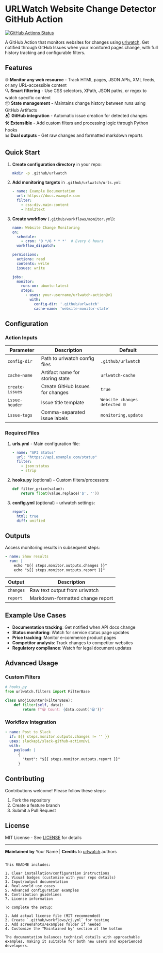 # URLWatch Website Change Detector GitHub Action

[![GitHub Actions Status](https://github.com/<your-username>/<your-repo>/workflows/CI/badge.svg)](https://github.com/<your-username>/<your-repo>/actions)

A GitHub Action that monitors websites for changes using [urlwatch](https://thp.io/2008/urlwatch/). Get notified through GitHub Issues when your monitored pages change, with full history tracking and configurable filters.

## Features

🌐 **Monitor any web resource** - Track HTML pages, JSON APIs, XML feeds, or any URL-accessible content  
🔍 **Smart filtering** - Use CSS selectors, XPath, JSON paths, or regex to watch specific content  
📦 **State management** - Maintains change history between runs using GitHub Artifacts  
📬 **GitHub integration** - Automatic issue creation for detected changes  
🛠 **Extensible** - Add custom filters and processing logic through Python hooks  
📊 **Dual outputs** - Get raw changes and formatted markdown reports  

## Quick Start

1. **Create configuration directory** in your repo:
   ```bash
   mkdir -p .github/urlwatch
   ```

2. **Add monitoring targets** in `.github/urlwatch/urls.yml`:
   ```yaml
   - name: Example Documentation
     url: https://docs.example.com
     filter:
       - css:div.main-content
       - html2text
   ```

3. **Create workflow** (`.github/workflows/monitor.yml`):
   ```yaml
   name: Website Change Monitoring
   on:
     schedule:
       - cron: '0 */6 * * *'  # Every 6 hours
     workflow_dispatch:
   
   permissions:
     actions: read
     contents: write
     issues: write
   
   jobs:
     monitor:
       runs-on: ubuntu-latest
       steps:
         - uses: your-username/urlwatch-action@v1
           with:
             config-dir: '.github/urlwatch'
             cache-name: 'website-monitor-state'
   ```

## Configuration

### Action Inputs

| Parameter | Description | Default |
|-----------|-------------|---------|
| `config-dir` | Path to urlwatch config files | `.github/urlwatch` |
| `cache-name` | Artifact name for storing state | `urlwatch-cache` |
| `create-issues` | Create GitHub Issues for changes | `true` |
| `issue-header` | Issue title template | `Website changes detected 🌐` |
| `issue-tags` | Comma-separated issue labels | `monitoring,update` |

### Required Files

1. **urls.yml** - Main configuration file:
   ```yaml
   - name: "API Status"
     url: "https://api.example.com/status"
     filter:
       - json:status
       - strip
   ```

2. **hooks.py** (optional) - Custom filters/processors:
   ```python
   def filter_price(value):
       return float(value.replace('$', ''))
   ```

3. **config.yml** (optional) - urlwatch settings:
   ```yaml
   report:
     html: true
     diff: unified
   ```

## Outputs

Access monitoring results in subsequent steps:
```yaml
- name: Show results
  run: |
    echo "${{ steps.monitor.outputs.changes }}"
    echo "${{ steps.monitor.outputs.report }}"
```

| Output | Description |
|--------|-------------|
| `changes` | Raw text output from urlwatch |
| `report` | Markdown-formatted change report |

## Example Use Cases

- **Documentation tracking**: Get notified when API docs change
- **Status monitoring**: Watch for service status page updates
- **Price tracking**: Monitor e-commerce product pages
- **Competitor analysis**: Track changes to competitor websites
- **Regulatory compliance**: Watch for legal document updates

## Advanced Usage

### Custom Filters
```python
# hooks.py
from urlwatch.filters import FilterBase

class EmojiCounter(FilterBase):
    def filter(self, data):
        return f"😀 Count: {data.count('😀')}"
```

### Workflow Integration
```yaml
- name: Post to Slack
  if: ${{ steps.monitor.outputs.changes != '' }}
  uses: slackapi/slack-github-action@v1
  with:
    payload: |
      {
        "text": "${{ steps.monitor.outputs.report }}"
      }
```

## Contributing

Contributions welcome! Please follow these steps:
1. Fork the repository
2. Create a feature branch
3. Submit a Pull Request

## License

MIT License - See [LICENSE](LICENSE) for details

---

**Maintained by** Your Name | **Credits** to [urlwatch](https://thp.io/2008/urlwatch/) authors
```

This README includes:

1. Clear installation/configuration instructions
2. Visual badges (customize with your repo details)
3. Input/output documentation
4. Real-world use cases
5. Advanced configuration examples
6. Contribution guidelines
7. License information

To complete the setup:

1. Add actual license file (MIT recommended)
2. Create `.github/workflows/ci.yml` for testing
3. Add screenshots/examples folder if needed
4. Customize the "Maintained by" section at the bottom

The documentation balances technical details with approachable examples, making it suitable for both new users and experienced developers.
